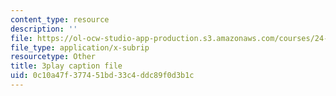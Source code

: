 ```yaml
---
content_type: resource
description: ''
file: https://ol-ocw-studio-app-production.s3.amazonaws.com/courses/24-908-creole-languages-and-caribbean-identities-spring-2017/0c10a47f377451bd33c4ddc89f0d3b1c_JDRa0SwOf2k.srt
file_type: application/x-subrip
resourcetype: Other
title: 3play caption file
uid: 0c10a47f-3774-51bd-33c4-ddc89f0d3b1c
---
```

